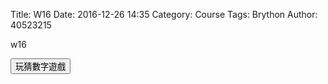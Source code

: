 Title: W16 
Date: 2016-12-26 14:35
Category: Course
Tags: Brython
Author: 40523215

w16

<!-- PELICAN_END_SUMMARY -->

<!-- 導入 Brython 標準程式庫 -->

<script type="text/javascript" 
    src="https://cdn.rawgit.com/brython-dev/brython/master/www/src/brython_dist.js">
</script>

<!-- 啟動 Brython -->
<script>
window.onload=function(){
brython(1);
}
</script> 

<!-- 以下實際利用  Brython 畫圖 -->

<div id="con"></div>
<script type="text/python3">
from browser import alert
from browser import document
from browser import html
import random
#print("test")
#alert("test")
con1 = document["con"]
標準答案 = random.radint(1,100)
'''
con1 <= str(標準答案)
'''
try:
    for i in range(1):
        #con1 <= "test" + "<br/>"
        yourInput=int(input("請輸入一個整數!"))
        #con1 <="test" + html.BR()
        output =  yourInput + 1
        con1 <="你輸入的整數加上1之後,為" +str(output)
except:
    con1 <= "拜託請輸入整數!"
'''
def b1(e):
    alert("click")
document["b1"].bind"(click",b1)

#coding: utf-8
# 猜數字遊戲
import random
   
標準答案 = random.randint(1, 100)
你猜的數字 = int(input("請輸入您所猜的整數:"))
猜測次數 = 1
while 標準答案 != 你猜的數字:
    if 標準答案 < 你猜的數字:
        print("太大了，再猜一次 :)加油")
    else:
        print("太小了，再猜一次 :)加油")
    你猜的數字 = int(input("請輸入您所猜的整數:"))
    猜測次數 += 1
    from browser import alert
import random

ans = random.randint(1, 100)

a_in = int(input("輸入整數:"))
guess = 1

while ans != a_in:
    if a_in < ans:
        a_in = int(input("too small"))
    else:
        a_in = int(input("too big"))
    guess += 1
    
alert("恭喜答對 ,一共猜了" + (str(guess)) + "次")
   
print("猜對了！總共猜了", 猜測次數, "次")
</script>
<button id="b1">玩猜數字遊戲</button>